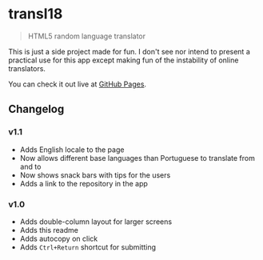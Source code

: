 # transl18
> HTML5 random language translator

This is just a side project made for fun. I don't see nor intend to present a practical use for this app except making fun of the instability of online translators.

You can check it out live at [GitHub Pages](https://gabrielchiconi.github.io/transl18/).

## Changelog

### v1.1

- Adds English locale to the page
- Now allows different base languages than Portuguese to translate from and to
- Now shows snack bars with tips for the users
- Adds a link to the repository in the app

### v1.0

- Adds double-column layout for larger screens
- Adds this readme
- Adds autocopy on click
- Adds `Ctrl+Return` shortcut for submitting
